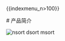 {{indexmenu_n>100}}

\# 产品简介

![nsort dsort msort](/images/indexmenu\>/compute/terraform/introduction#2)
